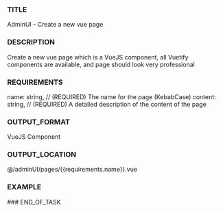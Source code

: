 ### TITLE
AdminUI - Create a new vue page
### DESCRIPTION
Create a new vue page which is a VueJS component, all Vuetify components are available, and page should look very professional
### REQUIREMENTS
name: string, // (REQUIRED) The name for the page (KebabCase)
content: string, // (REQUIRED) A detailed description of the content of the page
### OUTPUT_FORMAT
VueJS Component
### OUTPUT_LOCATION
@/adminUI/pages/{{requirements.name}}.vue
### EXAMPLE
<template>
  <div class="custom-page-class-name-here">
    <!-- Your HTML code here -->
  </div>
</template>
<script>
export default {
  data() {
    // URL params are available in `this.params`
    return {
      // Your data here
    }
  },
}
</script>
<style>
  /* Your CSS here */
/* .custom-page-class-name-here .other_classes -> To ensure that CSS is only applied to this page */
</style>
### END_OF_TASK